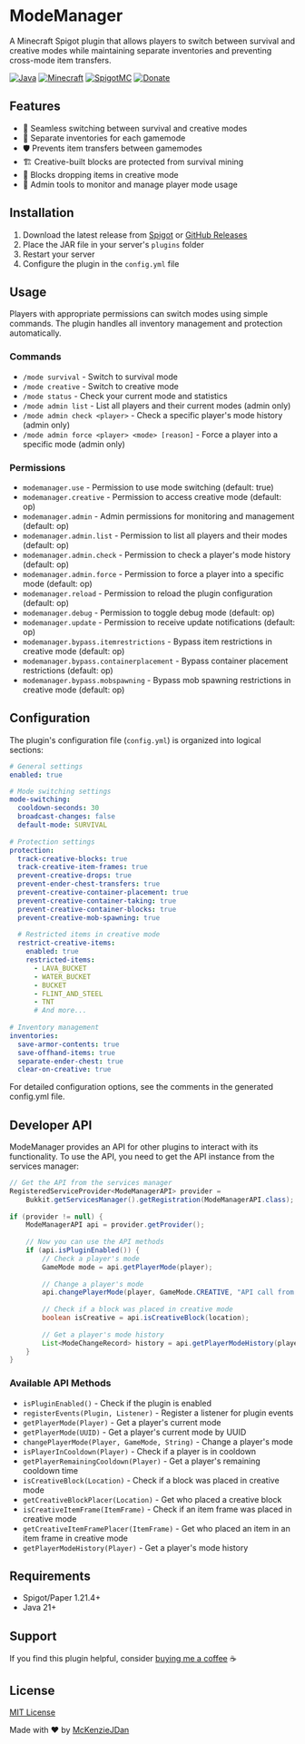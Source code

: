 # ModeManager

A Minecraft Spigot plugin that allows players to switch between survival and creative modes while maintaining separate inventories and preventing cross-mode item transfers.

[![Java](https://img.shields.io/badge/Java-21-red.svg)](https://www.oracle.com/java/technologies/javase/jdk21-archive-downloads.html)
[![Minecraft](https://img.shields.io/badge/Minecraft-1.21.4-green.svg)](https://www.minecraft.net/)
[![SpigotMC](https://img.shields.io/badge/SpigotMC-ModeManager-orange)](https://www.spigotmc.org/resources/modemanager.122976/)
[![Donate](https://img.shields.io/badge/Donate-PayPal-blue.svg)](https://www.paypal.com/paypalme/mckenzio)

## Features

* 🔄 Seamless switching between survival and creative modes
* 🎒 Separate inventories for each gamemode
* 🛡️ Prevents item transfers between gamemodes
* 🏗️ Creative-built blocks are protected from survival mining
* 🚫 Blocks dropping items in creative mode
* 👮 Admin tools to monitor and manage player mode usage

## Installation

1. Download the latest release from [Spigot](https://www.spigotmc.org/resources/modemanager.122976/) or [GitHub Releases](https://github.com/McKenzieJDan/ModeManager/releases)
2. Place the JAR file in your server's `plugins` folder
3. Restart your server
4. Configure the plugin in the `config.yml` file

## Usage

Players with appropriate permissions can switch modes using simple commands. The plugin handles all inventory management and protection automatically.

### Commands

* `/mode survival` - Switch to survival mode
* `/mode creative` - Switch to creative mode
* `/mode status` - Check your current mode and statistics
* `/mode admin list` - List all players and their current modes (admin only)
* `/mode admin check <player>` - Check a specific player's mode history (admin only)
* `/mode admin force <player> <mode> [reason]` - Force a player into a specific mode (admin only)

### Permissions

* `modemanager.use` - Permission to use mode switching (default: true)
* `modemanager.creative` - Permission to access creative mode (default: op)
* `modemanager.admin` - Admin permissions for monitoring and management (default: op)
* `modemanager.admin.list` - Permission to list all players and their modes (default: op)
* `modemanager.admin.check` - Permission to check a player's mode history (default: op)
* `modemanager.admin.force` - Permission to force a player into a specific mode (default: op)
* `modemanager.reload` - Permission to reload the plugin configuration (default: op)
* `modemanager.debug` - Permission to toggle debug mode (default: op)
* `modemanager.update` - Permission to receive update notifications (default: op)
* `modemanager.bypass.itemrestrictions` - Bypass item restrictions in creative mode (default: op)
* `modemanager.bypass.containerplacement` - Bypass container placement restrictions (default: op)
* `modemanager.bypass.mobspawning` - Bypass mob spawning restrictions in creative mode (default: op)

## Configuration

The plugin's configuration file (`config.yml`) is organized into logical sections:

```yaml
# General settings
enabled: true

# Mode switching settings
mode-switching:
  cooldown-seconds: 30
  broadcast-changes: false
  default-mode: SURVIVAL
  
# Protection settings
protection:
  track-creative-blocks: true
  track-creative-item-frames: true
  prevent-creative-drops: true
  prevent-ender-chest-transfers: true
  prevent-creative-container-placement: true
  prevent-creative-container-taking: true
  prevent-creative-container-blocks: true
  prevent-creative-mob-spawning: true
  
  # Restricted items in creative mode
  restrict-creative-items:
    enabled: true
    restricted-items:
      - LAVA_BUCKET
      - WATER_BUCKET
      - BUCKET
      - FLINT_AND_STEEL
      - TNT
      # And more...
  
# Inventory management
inventories:
  save-armor-contents: true
  save-offhand-items: true
  separate-ender-chest: true
  clear-on-creative: true
```

For detailed configuration options, see the comments in the generated config.yml file.

## Developer API

ModeManager provides an API for other plugins to interact with its functionality. To use the API, you need to get the API instance from the services manager:

```java
// Get the API from the services manager
RegisteredServiceProvider<ModeManagerAPI> provider = 
    Bukkit.getServicesManager().getRegistration(ModeManagerAPI.class);
    
if (provider != null) {
    ModeManagerAPI api = provider.getProvider();
    
    // Now you can use the API methods
    if (api.isPluginEnabled()) {
        // Check a player's mode
        GameMode mode = api.getPlayerMode(player);
        
        // Change a player's mode
        api.changePlayerMode(player, GameMode.CREATIVE, "API call from MyPlugin");
        
        // Check if a block was placed in creative mode
        boolean isCreative = api.isCreativeBlock(location);
        
        // Get a player's mode history
        List<ModeChangeRecord> history = api.getPlayerModeHistory(player);
    }
}
```

### Available API Methods

* `isPluginEnabled()` - Check if the plugin is enabled
* `registerEvents(Plugin, Listener)` - Register a listener for plugin events
* `getPlayerMode(Player)` - Get a player's current mode
* `getPlayerMode(UUID)` - Get a player's current mode by UUID
* `changePlayerMode(Player, GameMode, String)` - Change a player's mode
* `isPlayerInCooldown(Player)` - Check if a player is in cooldown
* `getPlayerRemainingCooldown(Player)` - Get a player's remaining cooldown time
* `isCreativeBlock(Location)` - Check if a block was placed in creative mode
* `getCreativeBlockPlacer(Location)` - Get who placed a creative block
* `isCreativeItemFrame(ItemFrame)` - Check if an item frame was placed in creative mode
* `getCreativeItemFramePlacer(ItemFrame)` - Get who placed an item in an item frame in creative mode
* `getPlayerModeHistory(Player)` - Get a player's mode history


## Requirements

- Spigot/Paper 1.21.4+
- Java 21+

## Support

If you find this plugin helpful, consider [buying me a coffee](https://www.paypal.com/paypalme/mckenzio) ☕

## License

[MIT License](LICENSE)

Made with ❤️ by [McKenzieJDan](https://github.com/McKenzieJDan)